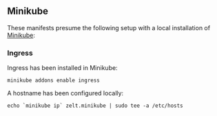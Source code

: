 ## Minikube

These manifests presume the following setup with a local installation of [Minikube](https://kubernetes.io/docs/setup/minikube/):

### Ingress

Ingress has been installed in Minikube:

`minikube addons enable ingress`

A hostname has been configured locally:

```echo `minikube ip` zelt.minikube | sudo tee -a /etc/hosts```
